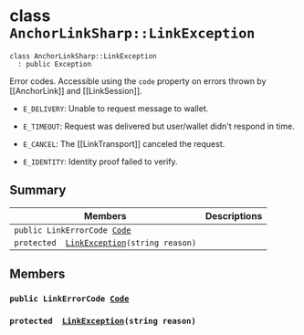 # class `AnchorLinkSharp::LinkException` 

```
class AnchorLinkSharp::LinkException
  : public Exception
```

Error codes. Accessible using the `code` property on errors thrown by [[AnchorLink]] and [[LinkSession]].

* `E_DELIVERY`: Unable to request message to wallet.

* `E_TIMEOUT`: Request was delivered but user/wallet didn't respond in time.

* `E_CANCEL`: The [[LinkTransport]] canceled the request.

* `E_IDENTITY`: Identity proof failed to verify.

## Summary

 Members                        | Descriptions                                
--------------------------------|---------------------------------------------
`public LinkErrorCode `[`Code`](#class_anchor_link_sharp_1_1_link_exception_1ac439edf1a8b44fc129d679671e87645f) | 
`protected  `[`LinkException`](#class_anchor_link_sharp_1_1_link_exception_1aa1a6e1d171100385ce40667757946a8d)`(string reason)` | 

## Members

### `public LinkErrorCode `[`Code`](#class_anchor_link_sharp_1_1_link_exception_1ac439edf1a8b44fc129d679671e87645f) 

### `protected  `[`LinkException`](#class_anchor_link_sharp_1_1_link_exception_1aa1a6e1d171100385ce40667757946a8d)`(string reason)` 

